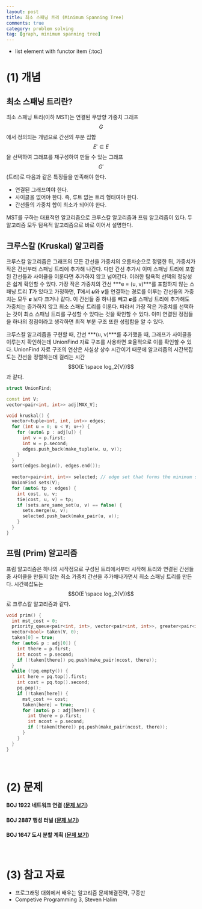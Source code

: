 ```yaml
---
layout: post
title: 최소 스패닝 트리 (Minimum Spanning Tree)
comments: true
category: problem solving
tag: [graph, minimum spanning tree]
---
```

* list element with functor item
{:toc}

# (1) 개념

## 최소 스패닝 트리란?

최소 스패닝 트리(이하 MST)는 연결된 무방향 가중치 그래프 $$G$$에서 정의되는 개념으로 간선의 부분 집합 $$E' \in E$$을 선택하여 그래프를 재구성하여 만들 수 있는 그래프 $$G' $$(트리)로 다음과 같은 특징들을 만족해야 한다.

- 연결된 그래프여야 한다.
- 사이클을 없어야 한다. 즉, 루트 없는 트리 형태여야 한다.
- 간선들의 가중치 합이 최소가 되어야 한다.



MST를 구하는 대표적인 알고리즘으로 크루스칼 알고리즘과 프림 알고리즘이 있다. 두 알고리즘 모두 탐욕적 알고리즘으로 바로 이어서 설명한다.

## 크루스칼 (Kruskal) 알고리즘

크루스칼 알고리즘은 그래프의 모든 간선을 가중치의 오름차순으로 정렬한 뒤, 가중치가 작은 간선부터 스패닝 트리에 추가해 나간다. 다만 간선 추가시 이미 스패닝 트리에 포함된 간선들과 사이클을 이룬다면 추가하지 않고 넘어간다. 이러한 탐욕적 선택의 정당성은 쉽게 확인할 수 있다. 가장 작은 가중치의 간선 ***e = (u, v)***를 포함하지 않는 스패닝 트리 ***T***가 있다고 가정하면, ***T***에서 ***u***와 ***v***를 연결하는 경로를 이루는 간선들의 가중치는 모두 ***e*** 보다 크거나 같다. 이 간선들 중 하나를 빼고 ***e***를 스패닝 트리에 추가해도 가중치는 증가하지 않고 최소 스패닝 트리를 이룬다. 따라서 가장 작은 가중치를 선택하는 것이 최소 스패닝 트리를 구성할 수 있다는 것을 확인할 수 있다. 이미 연결된 정점들을 하나의 정점이라고 생각하면 최적 부분 구조 또한 성립함을 알 수 있다. 

크루스칼 알고리즘을 구현할 때, 간선 ***(u, v)***를 추가했을 때, 그래프가 사이클을 이루는지 확인하는데 UnionFind 자료 구조를 사용하면 효율적으로 이를 확인할 수 있다. UnionFind 자료 구조의 연산은 사실상 상수 시간이기 때문에 알고리즘의 시간복잡도는 간선을 정렬하는데 걸리는 시간 $$O(E \space log_2{V})$$과 같다.

``` c++
struct UnionFind;

const int V;
vector<pair<int, int>> adj[MAX_V];

void kruskal() {
  vector<tuple<int, int, int>> edges;
  for (int u = 0; u < V; u++) {
    for (auto& p : adj[u]) {
      int v = p.first;
      int w = p.second;
      edges.push_back(make_tuple(w, u, v));
    }
  }
  sort(edges.begin(), edges.end());
  
  vector<pair<int, int>> selected; // edge set that forms the minimum spanning tree
  UnionFind sets(V);
  for (auto& tp : edges) {
    int cost, u, v;
    tie(cost, u, v) = tp;
    if (sets.are_same_set(u, v) == false) {
      sets.merge(u, v);
      selected.push_back(make_pair(u, v));
    }
  }
}
```



## 프림 (Prim) 알고리즘

프림 알고리즘은 하나의 시작점으로 구성된 트리에서부터 시작해 트리와 연결된 간선들 중 사이클을 만들지 않는 최소 가중치 간선을 추가해나가면서 최소 스패닝 트리를 만든다. 시간복잡도는  $$O(E \space log_2{V})$$로 크루스칼 알고리즘과 같다.

``` c++
void prim() {
  int mst_cost = 0;
  priority_queue<pair<int, int>, vector<pair<int, int>>, greater<pair<int, int>>> pq;
  vector<bool> taken(V, 0);
  taken[0] = true;
  for (auto& p : adj[0]) {
    int there = p.first;
    int ncost = p.second;
    if (!taken[there]) pq.push(make_pair(ncost, there));
  }
  while (!pq.empty()) {
    int here = pq.top().first;
    int cost = pq.top().second;
    pq.pop();
    if (!taken[here]) {
      mst_cost += cost;
      taken[here] = true;
      for (auto& p : adj[here]) {
        int there = p.first;
        int ncost = p.second;
        if (!taken[there]) pq.push(make_pair(ncost, there));
      }
    }
  }
}
```



<br>

# (2) 문제

#### BOJ 1922 네트워크 연결 ([문제 보기](https://www.acmicpc.net/problem/1922))

#### BOJ 2887 행성 터널 ([문제 보기](https://www.acmicpc.net/problem/2887))

#### BOJ 1647 도시 분할 계획 ([문제 보기](https://www.acmicpc.net/problem/1647))



<br>

# (3) 참고 자료

- 프로그래밍 대회에서 배우는 알고리즘 문제해결전략, 구종만
- Competive Programming 3, Steven Halim









